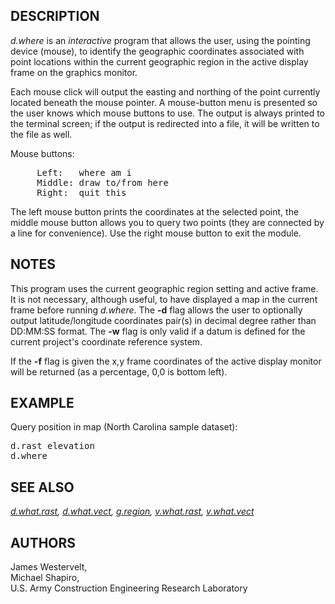 <h2>DESCRIPTION</h2>

<em>d.where</em> is an <em>interactive</em> program that
allows the user, using the pointing device (mouse), to
identify the geographic coordinates associated with point
locations within the current geographic region in the
active display frame on the graphics monitor.

<p>Each mouse click will output the easting and northing of the point
currently located beneath the mouse pointer.
A mouse-button menu is presented so the user knows which
mouse buttons to use. The output is always printed to the
terminal screen; if the output is redirected into a file,
it will be written to the file as well.

<p>Mouse buttons:

<div class="code"><pre>
     Left:   where am i
     Middle: draw to/from here
     Right:  quit this
</pre></div>

The left mouse button prints the coordinates at the selected point,
the middle mouse button allows you to query two points (they are connected
by a line for convenience). Use the right mouse button to exit the module.

<h2>NOTES</h2>

This program uses the current geographic region setting and active frame.
It is not necessary, although useful, to have displayed a map in the current
frame before running <em>d.where</em>. The <b>-d</b> flag allows the user to
optionally output latitude/longitude coordinates pair(s) in decimal degree
rather than DD:MM:SS format. The <b>-w</b> flag is only valid
if a datum is defined for the current project's coordinate reference system.

If the <b>-f</b> flag is given the x,y frame coordinates of the active display
monitor will be returned (as a percentage, 0,0 is bottom left).

<h2>EXAMPLE</h2>

Query position in map (North Carolina sample dataset):
<div class="code"><pre>
d.rast elevation
d.where
</pre></div>

<h2>SEE ALSO</h2>

<em>
<a href="d.what.rast.html">d.what.rast</a>,
<a href="d.what.vect.html">d.what.vect</a>,
<a href="g.region.html">g.region</a>,
<a href="v.what.rast.html">v.what.rast</a>,
<a href="v.what.vect.html">v.what.vect</a>
</em>

<h2>AUTHORS</h2>

James Westervelt, <br>
Michael Shapiro, <br>
U.S. Army Construction Engineering
Research Laboratory
